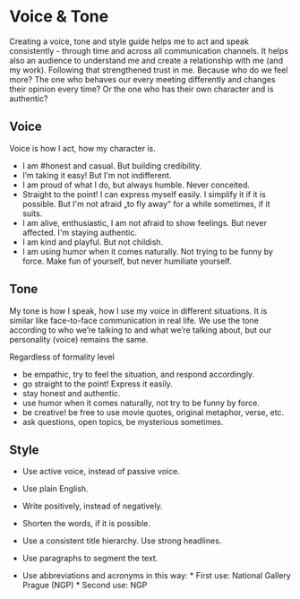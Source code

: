 # Voice & Tone

Creating a voice, tone and style guide helps me to act and speak consistently - through time and across all communication channels. It helps also an audience to understand me and create a relationship with me (and my work). Following that strengthened trust in me. Because who do we feel more? The one who behaves our every meeting differently and changes their opinion every time? Or the one who has their own character and is authentic? 


## Voice

Voice is how I act, how my character is.

* I am #honest and casual. But building credibility.
* I’m taking it easy! But I'm not indifferent. 
* I am proud of what I do, but always humble. Never conceited.
* Straight to the point! I can express myself easily. I simplify it if it is possible. But I'm not afraid „to fly away“ for a while sometimes, if it suits. 
* I am alive, enthusiastic, I am not afraid to show feelings. But never affected. I'm staying authentic.
* I am kind and playful. But not childish. 
* I am using humor when it comes naturally. Not trying to be funny by force. Make fun of yourself, but never humiliate yourself.

## Tone

My tone is how I speak, how I use my voice in different situations. It is similar like face-to-face communication in real life. We use the tone according to who we’re talking to and what we’re talking about, but our personality (voice) remains the same. 

Regardless of formality level
- be empathic, try to feel the situation, and respond accordingly.
- go straight to the point! Express it easily.
- stay honest and authentic.
- use humor when it comes naturally, not try to be funny by force. 
- be creative! be free to use movie quotes, original metaphor, verse, etc.
- ask questions, open topics, be mysterious sometimes.


## Style


* Use active voice, instead of passive voice.
* Use plain English.
* Write positively, instead of negatively.

* Shorten the words, if it is possible.
* Use a consistent title hierarchy. Use strong headlines.
* Use paragraphs to segment the text.
* Use abbreviations and acronyms in this way:
        * First use: National Gallery Prague (NGP) 
        * Second use: NGP
